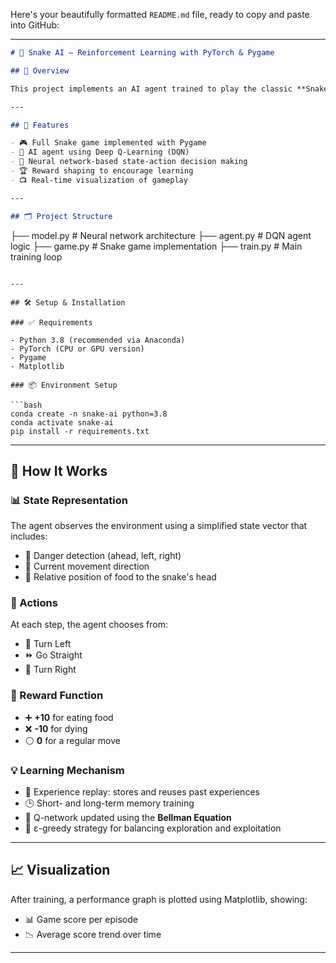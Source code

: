 Here's your beautifully formatted `README.md` file, ready to copy and paste into GitHub:

---

```markdown
# 🐍 Snake AI – Reinforcement Learning with PyTorch & Pygame

## 📌 Overview

This project implements an AI agent trained to play the classic **Snake game** using **Deep Q-Learning (DQN)**. Built with **PyTorch** and **Pygame**, the agent learns optimal strategies over time by interacting with the environment, receiving rewards, and improving through experience replay.

---

## 🚀 Features

- 🎮 Full Snake game implemented with Pygame  
- 🤖 AI agent using Deep Q-Learning (DQN)  
- 🧠 Neural network-based state-action decision making  
- 🏆 Reward shaping to encourage learning  
- 📺 Real-time visualization of gameplay  

---

## 🗂️ Project Structure

```

├── model.py           # Neural network architecture
├── agent.py           # DQN agent logic
├── game.py            # Snake game implementation
├── train.py           # Main training loop

````

---

## 🛠️ Setup & Installation

### ✅ Requirements

- Python 3.8 (recommended via Anaconda)
- PyTorch (CPU or GPU version)
- Pygame
- Matplotlib

### 📦 Environment Setup

```bash
conda create -n snake-ai python=3.8
conda activate snake-ai
pip install -r requirements.txt
````

---

## 🤖 How It Works

### 📊 State Representation

The agent observes the environment using a simplified state vector that includes:

* 🚧 Danger detection (ahead, left, right)
* 🔁 Current movement direction
* 🍎 Relative position of food to the snake's head

### 🧠 Actions

At each step, the agent chooses from:

* 🔄 Turn Left
* ⏩ Go Straight
* 🔁 Turn Right

### 🎯 Reward Function

* ➕ **+10** for eating food
* ❌ **-10** for dying
* ⚪ **0** for a regular move

### 💡 Learning Mechanism

* 🧠 Experience replay: stores and reuses past experiences
* 🕒 Short- and long-term memory training
* 🔁 Q-network updated using the **Bellman Equation**
* 🎲 ε-greedy strategy for balancing exploration and exploitation

---

## 📈 Visualization

After training, a performance graph is plotted using Matplotlib, showing:

* 📊 Game score per episode
* 📉 Average score trend over time

---




